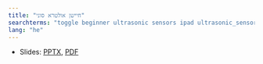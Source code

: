 ```yaml
---
title: "חיישן אולטרא סוני"
searchterms: "toggle beginner ultrasonic sensors ipad ultrasonic_sensor programming_app app tablet android חיישן_אולטרא_סוני"
lang: "he"
---
```

 <ul>
 <li class="ng-binding">Slides:
 <a href="ProgrammingLessons/beginner/Ultrasonic.pptx">PPTX</a>,
 <a href="ProgrammingLessons/beginner/Ultrasonic.pdf">PDF</a>
 </li>
 
 </ul>
